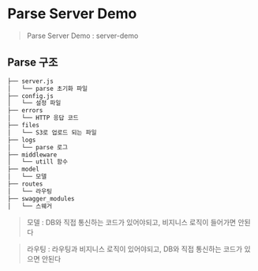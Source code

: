 # Parse Server Demo
> Parse Server Demo : server-demo

## Parse 구조
```bash
├── server.js
│   └── parse 초기화 파일
├── config.js
│   └── 설정 파일
├── errors
│   └── HTTP 응답 코드
├── files
│   └── S3로 업로드 되는 파일
├── logs
│   └── parse 로그
├── middleware
│   └── utill 함수
├── model
│   └── 모델
├── routes
│   └── 라우팅
├── swagger_modules
│   └── 스웨거
``` 

> 모델 : DB와 직접 통신하는 코드가 있어야되고, 비지니스 로직이 들어가면 안된다

> 라우팅 : 라우팅과 비지니스 로직이 있어야되고, DB와 직접 통신하는 코드가 있으면 안된다
